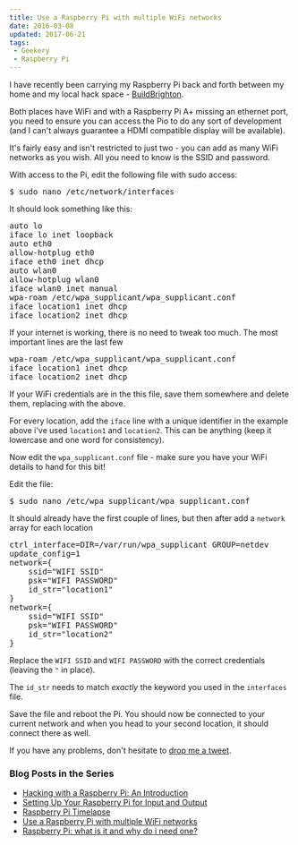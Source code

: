 ```yaml
---
title: Use a Raspberry Pi with multiple WiFi networks
date: 2016-03-08
updated: 2017-06-21
tags:
 - Geekery
 - Raspberry Pi
---
```


<p>I have recently been carrying my Raspberry Pi back and forth between my home and my local hack space - <a href="http://www.buildbrighton.com/">BuildBrighton</a>.</p>
<p>Both places have WiFi and with a Raspberry Pi A+ missing an ethernet port, you need to ensure you can access the Pio to do any sort of development (and I can't always guarantee a HDMI compatible display will be available).</p>
<p>It's fairly easy and isn't restricted to just two - you can add as many WiFi networks as you wish. All you need to know is the SSID and password.</p>
<p>With access to the Pi, edit the following file with sudo access:</p>
<pre class="language-bash">$ sudo nano /etc/network/interfaces</pre>
<p>It should look something like this:</p>
<pre class="language-bash">auto lo
iface lo inet loopback
auto eth0
allow-hotplug eth0
iface eth0 inet dhcp
auto wlan0
allow-hotplug wlan0
iface wlan0 inet manual
wpa-roam /etc/wpa_supplicant/wpa_supplicant.conf
iface location1 inet dhcp
iface location2 inet dhcp</pre>
<p>If your internet is working, there is no need to tweak too much. The most important lines are the last few</p>
<pre class="language-bash">wpa-roam /etc/wpa_supplicant/wpa_supplicant.conf
iface location1 inet dhcp
iface location2 inet dhcp</pre>
<p>If your WiFi credentials are in the this file, save them somewhere and delete them, replacing with the above.</p>
<p>For every location, add the <code>iface</code> line with a unique identifier in the example above i've used <code>location1</code> and <code>location2</code>. This can be anything (keep it lowercase and one word for consistency). </p>
<p>Now edit the <code>wpa_supplicant.conf</code> file - make sure you have your WiFi details to hand for this bit!</p>
<p>Edit the file:</p>
<pre class="language-bash">$ sudo nano /etc/wpa_supplicant/wpa_supplicant.conf</pre>
<p>It should already have the first couple of lines, but then after add a <code>network</code> array for each location</p>
<pre class="language-bash">ctrl_interface=DIR=/var/run/wpa_supplicant GROUP=netdev
update_config=1
network={
    ssid="WIFI SSID"
    psk="WIFI PASSWORD"
    id_str="location1"
}
network={
    ssid="WIFI SSID"
    psk="WIFI PASSWORD"
    id_str="location2"
}</pre>
<p>Replace the <code>WIFI SSID</code> and <code>WIFI PASSWORD</code> with the correct credentials (leaving the <code>"</code> in place).</p>
<p>The <code>id_str</code> needs to match <em>exactly</em> the keyword you used in the <code>interfaces</code> file.</p>
<p>Save the file and reboot the Pi. You should now be connected to your current network and when you head to your second location, it should connect there as well.</p>
<p>If you have any problems, don't hesitate to <a href="http://www.twitter.com/mikestreety">drop me a tweet</a>.</p>
<h3>Blog Posts in the Series</h3>
<ul>
<li><a href="http://www.mikestreety.co.uk/blog/hacking-with-a-raspberry-pi-an-introduction">Hacking with a Raspberry Pi: An Introduction</a></li>
<li><a href="http://www.mikestreety.co.uk/blog/setting-up-your-raspberry-pi-for-input-and-output">Setting Up Your Raspberry Pi for Input and Output</a></li>
<li><a href="http://www.mikestreety.co.uk/blog/raspberry-pi-timelapse">Raspberry Pi Timelapse</a></li>
<li><a href="http://www.mikestreety.co.uk/blog/use-a-raspberry-pi-with-multiple-wifi-networks">Use a Raspberry Pi with multiple WiFi networks</a></li><li><a href="https://www.liquidlight.co.uk/blog/article/raspberry-pi-what-is-it-and-why-do-i-need-one/">Raspberry Pi: what is it and why do i need one?</a></li>
</ul>